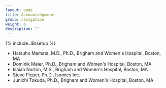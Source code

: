 ```yaml
---
layout: page
title: Acknowledgement
group: navigation
weight: 6
description: ""
---
```

{% include JB/setup %}

* Hatsuho Mamata, M.D., Ph.D., Brigham and Women's Hospital, Boston, MA
* Dominik Meier, Ph.D., Brigham and Women's Hospital, Boston, MA
* Isaiah Norton, M.S., Brigham and Women's Hospital, Boston, MA
* Steve Pieper, Ph.D., Isomics Inc.
* Junichi Tokuda, Ph.D., Brigham and Women's Hospital, Boston, MA
